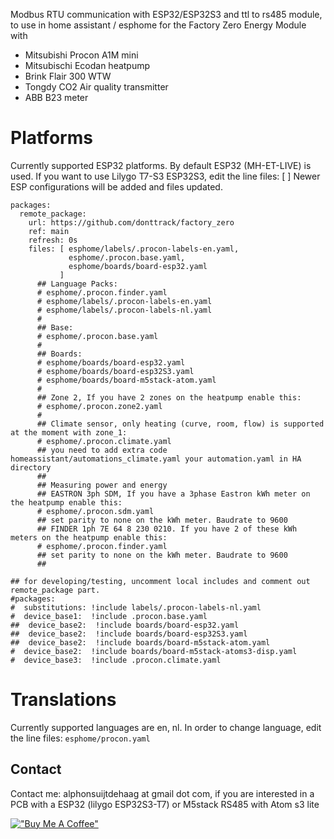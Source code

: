 Modbus RTU communication with ESP32/ESP32S3 and ttl to rs485 module, to use in home assistant / esphome for the Factory Zero Energy Module with

- Mitsubishi Procon A1M mini
- Mitsubischi Ecodan heatpump
- Brink Flair 300 WTW
- Tongdy CO2 Air quality transmitter
- ABB B23 meter

# Platforms
Currently supported ESP32 platforms.
By default ESP32 (MH-ET-LIVE) is used. If you want to use Lilygo T7-S3 ESP32S3, edit the line files: [ ]
Newer ESP configurations will be added and files updated.

```
packages:
  remote_package:
    url: https://github.com/donttrack/factory_zero
    ref: main
    refresh: 0s
    files: [ esphome/labels/.procon-labels-en.yaml, 
             esphome/.procon.base.yaml, 
             esphome/boards/board-esp32.yaml 
           ]
      ## Language Packs:
      # esphome/.procon.finder.yaml
      # esphome/labels/.procon-labels-en.yaml
      # esphome/labels/.procon-labels-nl.yaml
      #
      ## Base:
      # esphome/.procon.base.yaml
      #
      ## Boards:
      # esphome/boards/board-esp32.yaml
      # esphome/boards/board-esp32S3.yaml
      # esphome/boards/board-m5stack-atom.yaml
      #
      ## Zone 2, If you have 2 zones on the heatpump enable this:
      # esphome/.procon.zone2.yaml
      #
      ## Climate sensor, only heating (curve, room, flow) is supported at the moment with zone_1:
      # esphome/.procon.climate.yaml
      ## you need to add extra code homeassistant/automations_climate.yaml your automation.yaml in HA directory
      ##
      ## Measuring power and energy
      ## EASTRON 3ph SDM, If you have a 3phase Eastron kWh meter on the heatpump enable this:
      # esphome/.procon.sdm.yaml
      ## set parity to none on the kWh meter. Baudrate to 9600
      ## FINDER 1ph 7E 64 8 230 0210. If you have 2 of these kWh meters on the heatpump enable this:
      # esphome/.procon.finder.yaml
      ## set parity to none on the kWh meter. Baudrate to 9600
      ##

## for developing/testing, uncomment local includes and comment out remote_package part.
#packages:
#  substitutions: !include labels/.procon-labels-nl.yaml
#  device_base1:  !include .procon.base.yaml
##  device_base2:  !include boards/board-esp32.yaml
##  device_base2:  !include boards/board-esp32S3.yaml
##  device_base2:  !include boards/board-m5stack-atom.yaml
#  device_base2:  !include boards/board-m5stack-atoms3-disp.yaml
#  device_base3:  !include .procon.climate.yaml
```

# Translations
Currently supported languages are en, nl.
In order to change language, edit the line files: `esphome/procon.yaml`

## Contact
Contact me: alphonsuijtdehaag at gmail dot com, if you are interested in a PCB with a ESP32 (lilygo ESP32S3-T7) or M5stack RS485 with Atom s3 lite

[!["Buy Me A Coffee"](https://www.buymeacoffee.com/assets/img/custom_images/orange_img.png)](https://www.buymeacoffee.com/ebbenberg)
